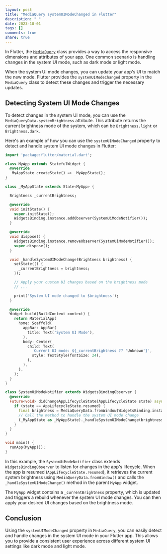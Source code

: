 ```yaml
---
layout: post
title: "MediaQuery systemUIModeChanged in Flutter"
description: " "
date: 2023-10-01
tags: []
comments: true
share: true
---
```


In Flutter, the [`MediaQuery`](https://api.flutter.dev/flutter/widgets/MediaQuery-class.html) class provides a way to access the responsive dimensions and attributes of your app. One common scenario is handling changes in the system UI mode, such as dark mode or light mode. 

When the system UI mode changes, you can update your app's UI to match the new mode. Flutter provides the `systemUIModeChanged` property in the `MediaQuery` class to detect these changes and trigger the necessary updates.

## Detecting System UI Mode Changes

To detect changes in the system UI mode, you can use the `MediaQueryData.systemBrightness` attribute. This attribute returns the current brightness mode of the system, which can be `Brightness.light` or `Brightness.dark`.

Here's an example of how you can use the `systemUIModeChanged` property to detect and handle system UI mode changes in Flutter:

```dart
import 'package:flutter/material.dart';

class MyApp extends StatefulWidget {
  @override
  _MyAppState createState() => _MyAppState();
}

class _MyAppState extends State<MyApp> {

  Brightness _currentBrightness;

  @override
  void initState() {
    super.initState();
    WidgetsBinding.instance.addObserver(SystemUiModeNotifier());
  }

  @override
  void dispose() {
    WidgetsBinding.instance.removeObserver(SystemUiModeNotifier());
    super.dispose();
  }

  void _handleSystemUIModeChange(Brightness brightness) {
    setState(() {
      _currentBrightness = brightness;
    });

    // Apply your custom UI changes based on the brightness mode
    // ...

    print('System UI mode changed to $brightness');
  }

  @override
  Widget build(BuildContext context) {
    return MaterialApp(
      home: Scaffold(
        appBar: AppBar(
          title: Text('System UI Mode'),
        ),
        body: Center(
          child: Text(
            'Current UI mode: ${_currentBrightness ?? 'Unknown'}',
            style: TextStyle(fontSize: 24),
          ),
        ),
      ),
    );
  }
}

class SystemUiModeNotifier extends WidgetsBindingObserver {
  @override
  Future<void> didChangeAppLifecycleState(AppLifecycleState state) async {
    if (state == AppLifecycleState.resumed) {
      final brightness = MediaQueryData.fromWindow(WidgetsBinding.instance.window).systemBrightness;
      // Call the method to handle the system UI mode change
      (_MyAppState as _MyAppState)._handleSystemUIModeChange(brightness);
    }
  }
}

void main() {
  runApp(MyApp());
}
```

In this example, the `SystemUiModeNotifier` class extends `WidgetsBindingObserver` to listen for changes in the app's lifecycle. When the app is resumed (`AppLifecycleState.resumed`), it retrieves the current system brightness using `MediaQueryData.fromWindow()` and calls the `_handleSystemUIModeChange()` method in the parent `MyApp` widget.

The `MyApp` widget contains a `_currentBrightness` property, which is updated and triggers a rebuild whenever the system UI mode changes. You can then apply your desired UI changes based on the brightness mode.

## Conclusion

Using the `systemUIModeChanged` property in `MediaQuery`, you can easily detect and handle changes in the system UI mode in your Flutter app. This allows you to provide a consistent user experience across different system UI settings like dark mode and light mode.